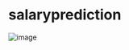 # salaryprediction
![image](https://user-images.githubusercontent.com/107847530/190853984-d53017cf-7852-4588-aa69-bcff9b275931.png)
